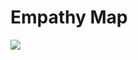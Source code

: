 # Empathy Map

![](https://d2mxuefqeaa7sj.cloudfront.net/s_75F499041EA20883294F4506F1C250126C338AFD7CF63F851BCDB0B70D8B99E8_1541080549438_Emphathy+map.png)

